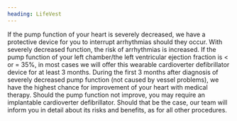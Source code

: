 ```yaml
---
heading: LifeVest
---
```


If the pump function of your heart is severely decreased, we have a protective device for you to interrupt arrhythmias 
should they occur.
With severely decreased function, the risk of arrhythmias is increased.
If the pump function of your left chamber/the left ventricular ejection fraction is < or = 35%, in most cases we will 
offer this wearable cardioverter defibrillator device for at least 3 months.
During the first 3 months after diagnosis of severely decreased pump function (not caused by vessel problems), we have 
the highest chance for improvement of your heart with medical therapy.
Should the pump function not improve, you may require an implantable cardioverter defibrillator.
Should that be the case, our team will inform you in detail about its risks and benefits, as for all other procedures.  